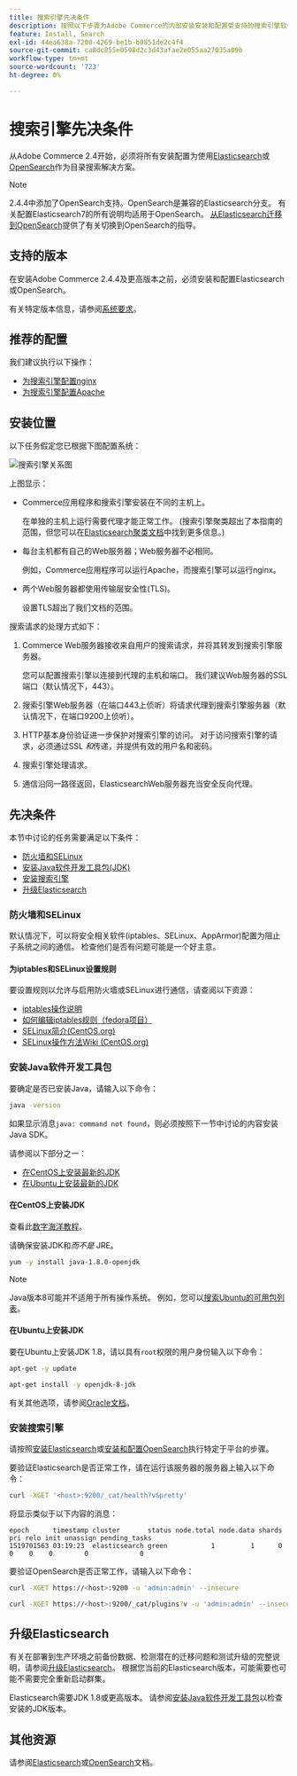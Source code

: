 ```yaml
---
title: 搜索引擎先决条件
description: 按照以下步骤为Adobe Commerce的内部安装安装和配置受支持的搜索引擎软件。
feature: Install, Search
exl-id: 44ea638a-7200-4269-be1b-b0851de2c4f4
source-git-commit: ca8dc855e0598d2c3d43afae2e055aa27035a09b
workflow-type: tm+mt
source-wordcount: '723'
ht-degree: 0%

---
```


# 搜索引擎先决条件

从Adobe Commerce 2.4开始，必须将所有安装配置为使用[Elasticsearch](https://www.elastic.co)或[OpenSearch](https://opensearch.org/)作为目录搜索解决方案。

>[!NOTE]
>
>2.4.4中添加了OpenSearch支持。OpenSearch是兼容的Elasticsearch分支。 有关配置Elasticsearch7的所有说明均适用于OpenSearch。 [从Elasticsearch迁移到OpenSearch](../../../upgrade/prepare/opensearch-migration.md)提供了有关切换到OpenSearch的指导。

## 支持的版本

在安装Adobe Commerce 2.4.4及更高版本之前，必须安装和配置Elasticsearch或OpenSearch。

有关特定版本信息，请参阅[系统要求](../../system-requirements.md)。

## 推荐的配置

我们建议执行以下操作：

* [为搜索引擎配置nginx](configure-nginx.md)
* [为搜索引擎配置Apache](configure-apache.md)

## 安装位置

以下任务假定您已根据下图配置系统：

![搜索引擎关系图](../../../assets/installation/search-engine-config.svg)

上图显示：

* Commerce应用程序和搜索引擎安装在不同的主机上。

  在单独的主机上运行需要代理才能正常工作。 (搜索引擎聚类超出了本指南的范围，但您可以在[Elasticsearch聚类文档](https://www.elastic.co/guide/en/elasticsearch/guide/current/distributed-cluster.html)中找到更多信息。)

* 每台主机都有自己的Web服务器；Web服务器不必相同。

  例如，Commerce应用程序可以运行Apache，而搜索引擎可以运行nginx。

* 两个Web服务器都使用传输层安全性(TLS)。

  设置TLS超出了我们文档的范围。

搜索请求的处理方式如下：

1. Commerce Web服务器接收来自用户的搜索请求，并将其转发到搜索引擎服务器。

   您可以配置搜索引擎以连接到代理的主机和端口。 我们建议Web服务器的SSL端口（默认情况下，443）。

1. 搜索引擎Web服务器（在端口443上侦听）将请求代理到搜索引擎服务器（默认情况下，在端口9200上侦听）。

1. HTTP基本身份验证进一步保护对搜索引擎的访问。 对于访问搜索引擎的请求，必须通过SSL *和*&#x200B;传递，并提供有效的用户名和密码。

1. 搜索引擎处理请求。

1. 通信沿同一路径返回，ElasticsearchWeb服务器充当安全反向代理。

## 先决条件

本节中讨论的任务需要满足以下条件：

* [防火墙和SELinux](#firewall-and-selinux)
* [安装Java软件开发工具包(JDK)](#install-the-java-software-development-kit)
* [安装搜索引擎](#install-the-search-engine)
* [升级Elasticsearch](#upgrading-elasticsearch)

### 防火墙和SELinux

默认情况下，可以将安全相关软件(iptables、SELinux、AppArmor)配置为阻止子系统之间的通信。 检查他们是否有问题可能是一个好主意。

#### 为iptables和SELinux设置规则

要设置规则以允许与启用防火墙或SELinux进行通信，请查阅以下资源：

* [iptables操作说明](https://help.ubuntu.com/community/IptablesHowTo)
* [如何编辑iptables规则（fedora项目）](https://fedoraproject.org/wiki/How_to_edit_iptables_rules)
* [SELinux简介(CentOS.org)](https://www.centos.org)
* [SELinux操作方法Wiki (CentOS.org)](https://wiki.centos.org/HowTos/SELinux)

### 安装Java软件开发工具包

要确定是否已安装Java，请输入以下命令：

```bash
java -version
```

如果显示消息`java: command not found`，则必须按照下一节中讨论的内容安装Java SDK。

请参阅以下部分之一：

* [在CentOS上安装最新的JDK](#install-the-jdk-on-centos)
* [在Ubuntu上安装最新的JDK](#install-the-jdk-on-ubuntu)

#### 在CentOS上安装JDK

查看此[数字海洋教程](https://www.digitalocean.com/community/tutorials/how-to-install-java-on-centos-and-fedora#install-oracle-java-8)。

请确保安装JDK和&#x200B;*而不是* JRE。

```bash
yum -y install java-1.8.0-openjdk
```

>[!NOTE]
>
>Java版本8可能并不适用于所有操作系统。 例如，您可以[搜索Ubuntu的可用包列表](https://packages.ubuntu.com/)。

#### 在Ubuntu上安装JDK

要在Ubuntu上安装JDK 1.8，请以具有`root`权限的用户身份输入以下命令：

```bash
apt-get -y update
```

```bash
apt-get install -y openjdk-8-jdk
```

有关其他选项，请参阅[Oracle文档](https://docs.oracle.com/javase/8/docs/technotes/guides/install/install_overview.html)。

### 安装搜索引擎

请按照[安装Elasticsearch](https://www.elastic.co/guide/en/elasticsearch/reference/current/install-elasticsearch.html)或[安装和配置OpenSearch](https://opensearch.org/docs/latest/opensearch/install/index/)执行特定于平台的步骤。

要验证Elasticsearch是否正常工作，请在运行该服务器的服务器上输入以下命令：

```bash
curl -XGET '<host>:9200/_cat/health?v&pretty'
```

将显示类似于以下内容的消息：

```
epoch      timestamp cluster       status node.total node.data shards pri relo init unassign pending_tasks
1519701563 03:19:23  elasticsearch green           1         1      0   0    0    0        0             0
```

要验证OpenSearch是否正常工作，请输入以下命令：

```bash
curl -XGET https://<host>:9200 -u 'admin:admin' --insecure
```

```bash
curl -XGET https://<host>:9200/_cat/plugins?v -u 'admin:admin' --insecure
```

## 升级Elasticsearch

有关在部署到生产环境之前备份数据、检测潜在的迁移问题和测试升级的完整说明，请参阅[升级Elasticsearch](https://www.elastic.co/guide/en/elasticsearch/reference/current/setup-upgrade.html)。 根据您当前的Elasticsearch版本，可能需要也可能不需要完全重新启动群集。

Elasticsearch需要JDK 1.8或更高版本。 请参阅[安装Java软件开发工具包](#install-the-java-software-development-kit)以检查安装的JDK版本。

## 其他资源

请参阅[Elasticsearch](https://www.elastic.co/guide/en/elasticsearch/reference/current/index.html)或[OpenSearch](https://opensearch.org/docs/latest/)文档。
